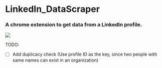 # LinkedIn_DataScraper
### A chrome extension to get data from a LinkedIn profile.

<image src="images/128.png"/>

TODO:

- [ ] Add duplicacy check (Use profile ID as the key, since two people with same names can exist in an organization)
